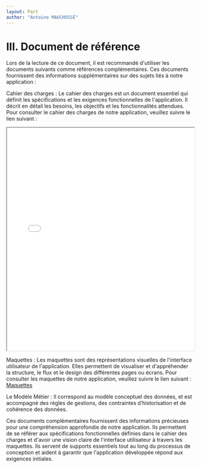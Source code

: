 ```yaml
---
layout: Part
author: "Antoine MAUCHOSSÉ"
---
```


# III. Document de référence

Lors de la lecture de ce document, il est recommandé d'utiliser les documents suivants comme références complémentaires. Ces documents fournissent des informations supplémentaires sur des sujets liés à notre application :

Cahier des charges :
Le cahier des charges est un document essentiel qui définit les spécifications et les exigences fonctionnelles de l'application. Il décrit en détail les besoins, les objectifs et les fonctionnalités attendues. Pour consulter le cahier des charges de notre application, veuillez suivre le lien suivant : 
<iframe src="/assets/files/Cahier_des_charges_uSite.pdf" width="100%" height="600"></iframe>

Maquettes :
Les maquettes sont des représentations visuelles de l'interface utilisateur de l'application. Elles permettent de visualiser et d'appréhender la structure, le flux et le design des différentes pages ou écrans. Pour consulter les maquettes de notre application, veuillez suivre le lien suivant : 
[Maquettes](https://www.figma.com/file/hrGsMS6RyLpN7DjfcLmKRr/Maquette-(DIGIGO)?type=design&node-id=243-876)

Le Modèle Métier :
Il correspond au modèle conceptuel des données, et est accompagné des règles de gestions, des contraintes d’historisation et de cohérence des données. 

Ces documents complémentaires fournissent des informations précieuses pour une compréhension approfondie de notre application. Ils permettent de se référer aux spécifications fonctionnelles définies dans le cahier des charges et d'avoir une vision claire de l'interface utilisateur à travers les maquettes. Ils servent de supports essentiels tout au long du processus de conception et aident à garantir que l'application développée répond aux exigences initiales.